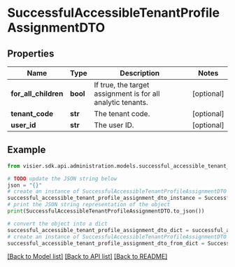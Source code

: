 # SuccessfulAccessibleTenantProfileAssignmentDTO


## Properties

Name | Type | Description | Notes
------------ | ------------- | ------------- | -------------
**for_all_children** | **bool** | If true, the target assignment is for all analytic tenants. | [optional] 
**tenant_code** | **str** | The tenant code. | [optional] 
**user_id** | **str** | The user ID. | [optional] 

## Example

```python
from visier.sdk.api.administration.models.successful_accessible_tenant_profile_assignment_dto import SuccessfulAccessibleTenantProfileAssignmentDTO

# TODO update the JSON string below
json = "{}"
# create an instance of SuccessfulAccessibleTenantProfileAssignmentDTO from a JSON string
successful_accessible_tenant_profile_assignment_dto_instance = SuccessfulAccessibleTenantProfileAssignmentDTO.from_json(json)
# print the JSON string representation of the object
print(SuccessfulAccessibleTenantProfileAssignmentDTO.to_json())

# convert the object into a dict
successful_accessible_tenant_profile_assignment_dto_dict = successful_accessible_tenant_profile_assignment_dto_instance.to_dict()
# create an instance of SuccessfulAccessibleTenantProfileAssignmentDTO from a dict
successful_accessible_tenant_profile_assignment_dto_from_dict = SuccessfulAccessibleTenantProfileAssignmentDTO.from_dict(successful_accessible_tenant_profile_assignment_dto_dict)
```
[[Back to Model list]](../README.md#documentation-for-models) [[Back to API list]](../README.md#documentation-for-api-endpoints) [[Back to README]](../README.md)



